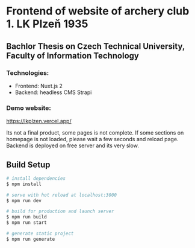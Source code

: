 # Frontend of website of archery club 1. LK Plzeň 1935

## Bachlor Thesis on Czech Technical University, Faculty of Information Technology

### Technologies:
* Frontend: Nuxt.js 2
* Backend: headless CMS Strapi

### Demo website:

https://lkplzen.vercel.app/

Its not a final product, some pages is not complete. If some sections on homepage is not loaded, please wait a few seconds and reload page. Backend is deployed on free server and its very slow.

## Build Setup

```bash
# install dependencies
$ npm install

# serve with hot reload at localhost:3000
$ npm run dev

# build for production and launch server
$ npm run build
$ npm run start

# generate static project
$ npm run generate
```
